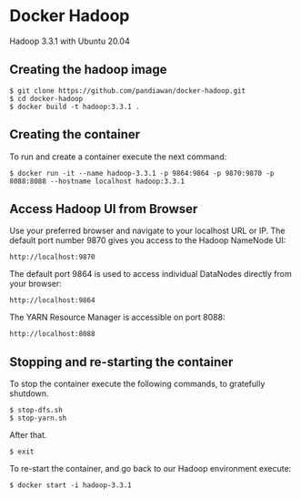 # Docker Hadoop

Hadoop 3.3.1 with Ubuntu 20.04

## Creating the hadoop image

    $ git clone https://github.com/pandiawan/docker-hadoop.git
    $ cd docker-hadoop
    $ docker build -t hadoop:3.3.1 .

## Creating the container

To run and create a container execute the next command:

    $ docker run -it --name hadoop-3.3.1 -p 9864:9864 -p 9870:9870 -p 8088:8088 --hostname localhost hadoop:3.3.1

## Access Hadoop UI from Browser
Use your preferred browser and navigate to your localhost URL or IP. The default port number 9870 gives you access to the Hadoop NameNode UI:

    http://localhost:9870
     
The default port 9864 is used to access individual DataNodes directly from your browser:

    http://localhost:9864

The YARN Resource Manager is accessible on port 8088:

    http://localhost:8088

## Stopping and re-starting the container

To stop the container execute the following commands, to gratefully shutdown.

    $ stop-dfs.sh
    $ stop-yarn.sh

After that.

    $ exit

To re-start the container, and go back to our Hadoop environment execute:

    $ docker start -i hadoop-3.3.1


